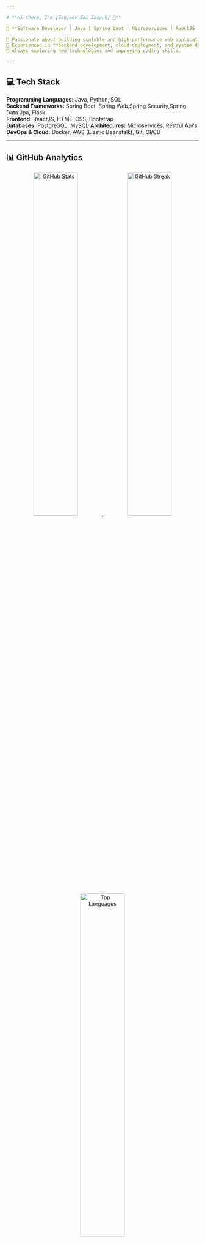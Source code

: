```yaml
---

# **Hi there, I'm [Sanjeev Sai Sasank] 👋**  

🚀 **Software Developer | Java | Spring Boot | Microservices | ReactJS | Python**  

🔹 Passionate about building scalable and high-performance web applications.  
🔹 Experienced in **backend development, cloud deployment, and system design**.  
🔹 Always exploring new technologies and improving coding skills.  

---
```


## **💻 Tech Stack**  
**Programming Languages:** Java, Python, SQL  
**Backend Frameworks:** Spring Boot, Spring Web,Spring Security,Spring Data Jpa, Flask  
**Frontend:** ReactJS, HTML, CSS, Bootstrap  
**Databases:** PostgreSQL, MySQL
**Architecures:** Microservices, Restful Api's
**DevOps & Cloud:** Docker, AWS (Elastic Beanstalk), Git, CI/CD  

---
## 📊 GitHub Analytics  

<p align="center">
  <a href="https://github.com/sai-sasank09">
    <img src="https://github-readme-stats.vercel.app/api?username=sai-sasank09&show_icons=true&theme=github_dark&hide_border=true" width="48%" alt="GitHub Stats"/>
  </a>
  <a href="https://github.com/sai-sasank09">
    <img src="https://streak-stats.demolab.com?user=sai-sasank09&theme=github-dark&hide_border=true" width="48%" alt="GitHub Streak"/>
  </a>
</p>

<p align="center">
  <a href="https://github.com/sai-sasank09">
    <img src="https://github-readme-stats.vercel.app/api/top-langs/?username=sai-sasank09&layout=compact&theme=github_dark&hide_border=true" width="48%" alt="Top Languages"/>
  </a>
</p>



## **📫 Connect With Me**  
🔹 **LinkedIn:** [Sanjeev Sai Sasank](https://www.linkedin.com/in/sanjeev-sai-sasank-pabbaraju-6b0b3b251/)  
🔹 **Email:** sanjeevsaisasank9@gmail.com  

---

